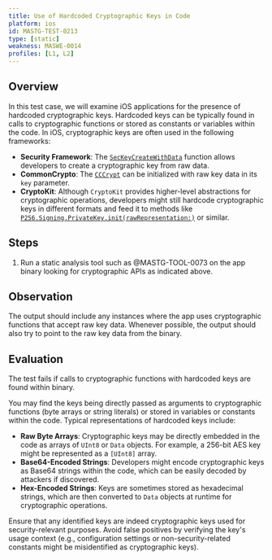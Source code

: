 ```yaml
---
title: Use of Hardcoded Cryptographic Keys in Code
platform: ios
id: MASTG-TEST-0213
type: [static]
weakness: MASWE-0014
profiles: [L1, L2]
---
```

## Overview

In this test case, we will examine iOS applications for the presence of hardcoded cryptographic keys. Hardcoded keys can be typically found in calls to cryptographic functions or stored as constants or variables within the code. In iOS, cryptographic keys are often used in the following frameworks:

- **Security Framework**: The [`SecKeyCreateWithData`](https://developer.apple.com/documentation/security/seckeycreatewithdata(_:_:_:)) function allows developers to create a cryptographic key from raw data.
- **CommonCrypto**: The [`CCCrypt`](https://developer.apple.com/library/archive/documentation/System/Conceptual/ManPages_iPhoneOS/man3/CCCrypt.3cc.html) can be initialized with raw key data in its `key` parameter.
- **CryptoKit**: Although `CryptoKit` provides higher-level abstractions for cryptographic operations, developers might still hardcode cryptographic keys in different formats and feed it to methods like [`P256.Signing.PrivateKey.init(rawRepresentation:)`](https://developer.apple.com/documentation/cryptokit/p256/signing/privatekey/init(rawrepresentation:)) or similar.

## Steps

1. Run a static analysis tool such as @MASTG-TOOL-0073 on the app binary looking for cryptographic APIs as indicated above.

## Observation

The output should include any instances where the app uses cryptographic functions that accept raw key data. Whenever possible, the output should also try to point to the raw key data from the binary.

## Evaluation

The test fails if calls to cryptographic functions with hardcoded keys are found within binary.

You may find the keys being directly passed as arguments to cryptographic functions (byte arrays or string literals) or stored in variables or constants within the code. Typical representations of hardcoded keys include:

- **Raw Byte Arrays**: Cryptographic keys may be directly embedded in the code as arrays of `UInt8` or `Data` objects. For example, a 256-bit AES key might be represented as a `[UInt8]` array.
- **Base64-Encoded Strings**: Developers might encode cryptographic keys as Base64 strings within the code, which can be easily decoded by attackers if discovered.
- **Hex-Encoded Strings**: Keys are sometimes stored as hexadecimal strings, which are then converted to `Data` objects at runtime for cryptographic operations.

Ensure that any identified keys are indeed cryptographic keys used for security-relevant purposes. Avoid false positives by verifying the key's usage context (e.g., configuration settings or non-security-related constants might be misidentified as cryptographic keys).
